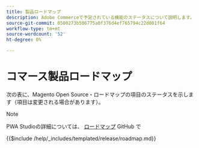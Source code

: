 ```yaml
---
title: 製品ロードマップ
description: Adobe Commerceで予定されている機能のステータスについて説明します。
source-git-commit: 0500273b506775a0f376d4ef765794c22d001f64
workflow-type: tm+mt
source-wordcount: '52'
ht-degree: 0%

---
```



# コマース製品ロードマップ

次の表に、Magento Open Source・ロードマップの項目のステータスを示します（項目は変更される場合があります）。

>[!NOTE]
>
>PWA Studioの詳細については、 [ロードマップ](https://github.com/magento/pwa-studio/wiki/Roadmap) GitHub で

{{$include /help/_includes/templated/release/roadmap.md}}
